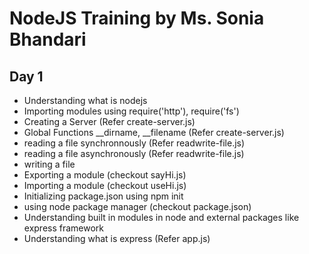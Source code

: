 # NodeJS Training by Ms. Sonia Bhandari

## Day 1
- Understanding what is nodejs
- Importing modules using require('http'), require('fs')
- Creating a Server (Refer create-server.js)
- Global Functions __dirname, __filename (Refer create-server.js)
- reading a file synchronnously (Refer readwrite-file.js)
- reading a file asynchronously (Refer readwrite-file.js)
- writing a file
- Exporting a module (checkout sayHi.js)
- Importing a module (checkout useHi.js)
- Initializing package.json using npm init
- using node package manager (checkout package.json)
- Understanding built in modules in node and external packages like express framework
- Understanding what is express (Refer app.js)